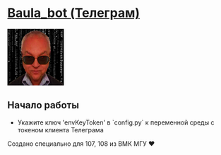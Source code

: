 <h1><a href='https://t.me/baula_bot'>Baula_bot (Телеграм)</a></h1>
<img src='Other/icon.png'></img>

<h2>Начало работы</h2>
<ul>
    <li>Укажите ключ 'envKeyToken' в `config.py` к переменной среды с токеном клиента Телеграма</li>
</ul>

<p>Создано специально для 107, 108 из ВМК МГУ ❤</p>
